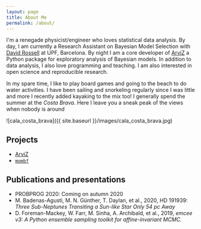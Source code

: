 ```yaml
---
layout: page
title: About Me
permalink: /about/
---
```


I'm a renegade physicist/engineer who loves statistical data analysis. By day,
I am currently a Research Assistant on Bayesian Model Selection with
[David Rossell](https://sites.google.com/site/rosselldavid/) at UPF,
Barcelona. By night I am a core developer of
[ArviZ](https://arviz-devs.github.io/arviz/) a Python package for exploratory
analysis of Bayesian models. In addition to data analysis, I also love
programming and teaching. I am also interested in open science and
reproducible research.

In my spare time, I like to play board games and going to the beach to do
water activities. I have been sailing and snorkeling regularly since I was
little and more I recently added kayaking to the mix too! I generally spend
the summer at the _Costa Brava_. Here I leave you a sneak peak of the views
when nobody is around

![cala_costa_brava]({{ site.baseurl }}/images/cala_costa_brava.jpg)

## Projects
* [ArviZ](https://github.com/arviz-devs/arviz)
* [`mombf`](https://github.com/davidrusi/mombf)


## Publications and presentations
* PROBPROG 2020: Coming on autumn 2020
* M. Badenas-Agusti, M. N. Günther, T. Daylan, et al., 2020, HD 191939: _Three Sub-Neptunes Transiting a Sun-like Star Only 54 pc Away_
* D. Foreman-Mackey, W. Farr, M. Sinha, A. Archibald, et al., 2019, _emcee v3: A Python ensemble sampling toolkit for affine-invariant MCMC._
